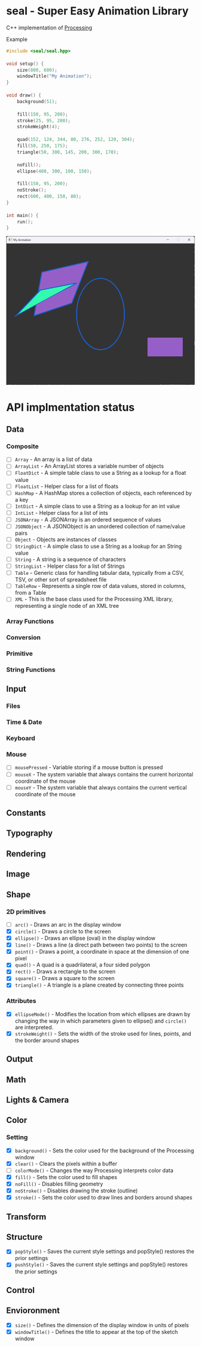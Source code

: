 # seal - Super Easy Animation Library
C++ implementation of [Processing](https://processing.org/)

Example
```c++
#include <seal/seal.hpp>

void setup() {
    size(800, 600);
    windowTitle("My Animation");
}

void draw() {
    background(51);

    fill(150, 95, 200);
    stroke(25, 95, 200);
    strokeWeight(4);

    quad(152, 124, 344, 80, 276, 252, 120, 304);
    fill(50, 250, 175);
    triangle(50, 300, 145, 200, 300, 170);
    
    noFill();
    ellipse(400, 300, 100, 150);

    fill(150, 95, 200);
    noStroke();
    rect(600, 400, 150, 80);
}

int main() {
    run();
}
```
![example image](img/example.png)

# API implmentation status

## Data
### Composite
- [ ] `Array` - An array is a list of data
- [ ] `ArrayList` - An ArrayList stores a variable number of objects
- [ ] `FloatDict` - A simple table class to use a String as a lookup for a float value
- [ ] `FloatList` - Helper class for a list of floats
- [ ] `HashMap` - A HashMap stores a collection of objects, each referenced by a key
- [ ] `IntDict` - A simple class to use a String as a lookup for an int value
- [ ] `IntList` - Helper class for a list of ints
- [ ] `JSONArray` - A JSONArray is an ordered sequence of values
- [ ] `JSONObject` - A JSONObject is an unordered collection of name/value pairs
- [ ] `Object` - Objects are instances of classes
- [ ] `StringDict` - A simple class to use a String as a lookup for an String value
- [ ] `String` - A string is a sequence of characters
- [ ] `StringList` - Helper class for a list of Strings
- [ ] `Table` - Generic class for handling tabular data, typically from a CSV, TSV, or other sort of spreadsheet file
- [ ] `TableRow` - Represents a single row of data values, stored in columns, from a Table
- [ ] `XML` - This is the base class used for the Processing XML library, representing a single node of an XML tree
### Array Functions
### Conversion
### Primitive
###  String Functions

## Input
### Files
### Time & Date
### Keyboard
### Mouse
- [ ] `mousePressed` - Variable storing if a mouse button is pressed
- [ ] `mouseX` - The system variable that always contains the current horizontal coordinate of the mouse
- [ ] `mouseY` - The system variable that always contains the current vertical coordinate of the mouse

## Constants

## Typography

## Rendering

## Image

## Shape
### 2D primitives
- [ ] `arc()` - Draws an arc in the display window
- [x] `circle()` - Draws a circle to the screen
- [x] `ellipse()` - Draws an ellipse (oval) in the display window
- [x] `line()` - Draws a line (a direct path between two points) to the screen
- [x] `point()` - Draws a point, a coordinate in space at the dimension of one pixel
- [x] `quad()` - A quad is a quadrilateral, a four sided polygon
- [x] `rect()` - Draws a rectangle to the screen
- [x] `square()` - Draws a square to the screen
- [x] `triangle()` - A triangle is a plane created by connecting three points
### Attributes
- [x] `ellipseMode()` - Modifies the location from which ellipses are drawn by changing the way in which parameters given to ellipse() and `circle()` are interpreted.
- [x] `strokeWeight()` - Sets the width of the stroke used for lines, points, and the border around shapes

## Output

## Math

## Lights & Camera

## Color
### Setting
- [x] `background()` - Sets the color used for the background of the Processing window
- [x] `clear()` - Clears the pixels within a buffer
- [ ] `colorMode()` - Changes the way Processing interprets color data
- [x] `fill()` - Sets the color used to fill shapes
- [x] `noFill()` - Disables filling geometry
- [x] `noStroke()` - Disables drawing the stroke (outline)
- [x] `stroke()` - Sets the color used to draw lines and borders around shapes

## Transform

## Structure
- [x] `popStyle()` - Saves the current style settings and popStyle() restores the prior settings
- [x] `pushStyle()` - Saves the current style settings and popStyle() restores the prior settings

## Control

## Envioronment
- [x] `size()` - Defines the dimension of the display window in units of pixels
- [x] `windowTitle()` - Defines the title to appear at the top of the sketch window
